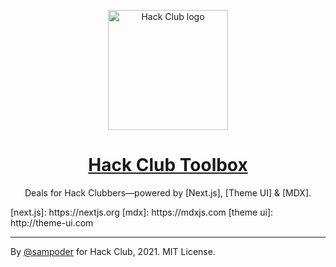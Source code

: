 <p align="center"><img width="192" alt="Hack Club logo" src="https://assets.hackclub.com/flag-standalone.svg"></p>
<h1 align="center"><a href="https://hackclub.com/">Hack Club Toolbox</a></h1>
<p align="center">
Deals for Hack Clubbers—powered by [Next.js], [Theme UI] & [MDX].
</p>
[next.js]: https://nextjs.org
[mdx]: https://mdxjs.com
[theme ui]: http://theme-ui.com

---

By [@sampoder](https://github.com/sampoder) for Hack Club, 2021. MIT License.
